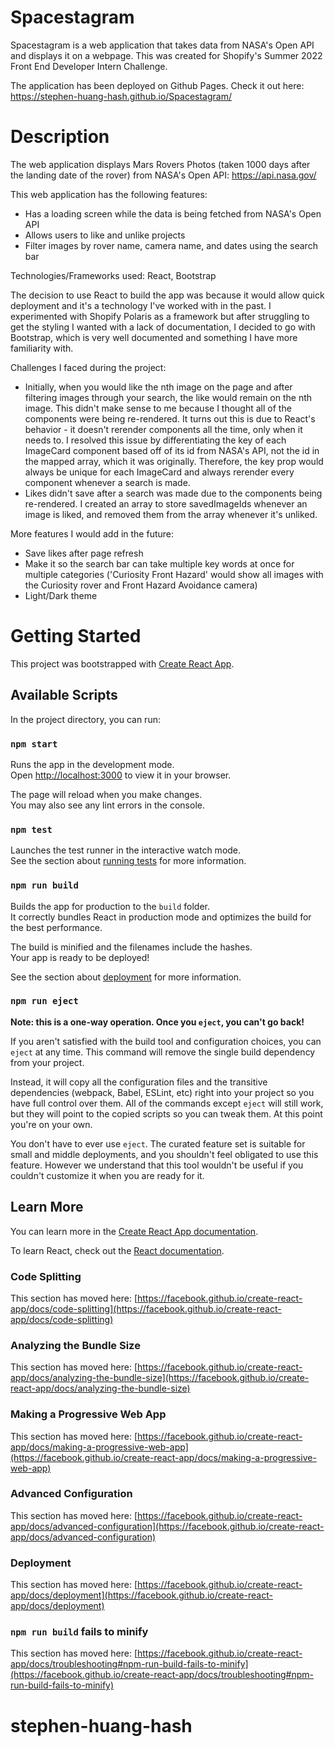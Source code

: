 # Spacestagram
Spacestagram is a web application that takes data from NASA's Open API and displays it on a webpage.
This was created for Shopify's Summer 2022 Front End Developer Intern Challenge.

The application has been deployed on Github Pages. Check it out here: https://stephen-huang-hash.github.io/Spacestagram/

# Description

The web application displays Mars Rovers Photos (taken 1000 days after the landing date of the rover) from NASA's Open API: https://api.nasa.gov/

This web application has the following features:
- Has a loading screen while the data is being fetched from NASA's Open API
- Allows users to like and unlike projects
- Filter images by rover name, camera name, and dates using the search bar

Technologies/Frameworks used:
React, Bootstrap

The decision to use React to build the app was because it would allow quick deployment and it's a technology I've worked with in the past. I experimented with Shopify Polaris as a framework but after struggling to get the styling I wanted with a lack of documentation, I decided to go with Bootstrap, which is very well documented and something I have more familiarity with.

Challenges I faced during the project:
- Initially, when you would like the nth image on the page and after filtering images through your search, the like would remain on the nth image. This didn't make sense to me because I thought all of the components were being re-rendered. It turns out this is due to React's behavior - it doesn't rerender components all the time, only when it needs to. I resolved this issue by differentiating the key of each ImageCard component based off of its id from NASA's API, not the id in the mapped array, which it was originally. Therefore, the key prop would always be unique for each ImageCard and always rerender every component whenever a search is made.
- Likes didn't save after a search was made due to the components being re-rendered. I created an array to store savedImageIds whenever an image is liked, and removed them from the array whenever it's unliked.

More features I would add in the future:
- Save likes after page refresh
- Make it so the search bar can take multiple key words at once for multiple categories ('Curiosity Front Hazard' would show all images with the Curiosity rover and Front Hazard Avoidance camera)
- Light/Dark theme

# Getting Started

This project was bootstrapped with [Create React App](https://github.com/facebook/create-react-app).

## Available Scripts

In the project directory, you can run:

### `npm start`

Runs the app in the development mode.\
Open [http://localhost:3000](http://localhost:3000) to view it in your browser.

The page will reload when you make changes.\
You may also see any lint errors in the console.

### `npm test`

Launches the test runner in the interactive watch mode.\
See the section about [running tests](https://facebook.github.io/create-react-app/docs/running-tests) for more information.

### `npm run build`

Builds the app for production to the `build` folder.\
It correctly bundles React in production mode and optimizes the build for the best performance.

The build is minified and the filenames include the hashes.\
Your app is ready to be deployed!

See the section about [deployment](https://facebook.github.io/create-react-app/docs/deployment) for more information.

### `npm run eject`

**Note: this is a one-way operation. Once you `eject`, you can't go back!**

If you aren't satisfied with the build tool and configuration choices, you can `eject` at any time. This command will remove the single build dependency from your project.

Instead, it will copy all the configuration files and the transitive dependencies (webpack, Babel, ESLint, etc) right into your project so you have full control over them. All of the commands except `eject` will still work, but they will point to the copied scripts so you can tweak them. At this point you're on your own.

You don't have to ever use `eject`. The curated feature set is suitable for small and middle deployments, and you shouldn't feel obligated to use this feature. However we understand that this tool wouldn't be useful if you couldn't customize it when you are ready for it.

## Learn More

You can learn more in the [Create React App documentation](https://facebook.github.io/create-react-app/docs/getting-started).

To learn React, check out the [React documentation](https://reactjs.org/).

### Code Splitting

This section has moved here: [https://facebook.github.io/create-react-app/docs/code-splitting](https://facebook.github.io/create-react-app/docs/code-splitting)

### Analyzing the Bundle Size

This section has moved here: [https://facebook.github.io/create-react-app/docs/analyzing-the-bundle-size](https://facebook.github.io/create-react-app/docs/analyzing-the-bundle-size)

### Making a Progressive Web App

This section has moved here: [https://facebook.github.io/create-react-app/docs/making-a-progressive-web-app](https://facebook.github.io/create-react-app/docs/making-a-progressive-web-app)

### Advanced Configuration

This section has moved here: [https://facebook.github.io/create-react-app/docs/advanced-configuration](https://facebook.github.io/create-react-app/docs/advanced-configuration)

### Deployment

This section has moved here: [https://facebook.github.io/create-react-app/docs/deployment](https://facebook.github.io/create-react-app/docs/deployment)

### `npm run build` fails to minify

This section has moved here: [https://facebook.github.io/create-react-app/docs/troubleshooting#npm-run-build-fails-to-minify](https://facebook.github.io/create-react-app/docs/troubleshooting#npm-run-build-fails-to-minify)
# stephen-huang-hash
